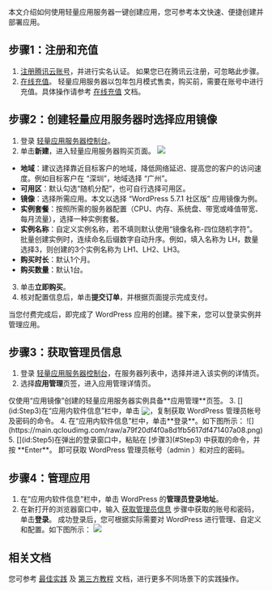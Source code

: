 本文介绍如何使用轻量应用服务器一键创建应用，您可参考本文快速、便捷创建并部署应用。


## 步骤1：注册和充值
1. [注册腾讯云账号](https://cloud.tencent.com/register?s_url=https%3A%2F%2Fcloud.tencent.com%2F)，并进行实名认证。
如果您已在腾讯云注册，可忽略此步骤。
2. [在线充值](https://console.cloud.tencent.com/expense/recharge)。
轻量应用服务器以包年包月模式售卖，购买前，需要在账号中进行充值。具体操作请参考 [在线充值](https://cloud.tencent.com/document/product/555/7425) 文档。

## 步骤2：创建轻量应用服务器时选择应用镜像
1. 登录 [轻量应用服务器控制台](https://console.cloud.tencent.com/lighthouse/instance/index)。
2. 单击**新建**，进入轻量应用服务器购买页面。
![](https://qcloudimg.tencent-cloud.cn/raw/a5369c23de673167c755a1df786b7e9b.png)
 - **地域**：建议选择靠近目标客户的地域，降低网络延迟、提高您的客户的访问速度。例如目标客户在 “深圳”，地域选择 “广州”。
 - **可用区**：默认勾选“随机分配”，也可自行选择可用区。
 - **镜像**：选择所需应用。本文以选择 “WordPress 5.7.1 社区版” 应用镜像为例。
 - **实例套餐**：按照所需的服务器配置（CPU、内存、系统盘、带宽或峰值带宽、每月流量），选择一种实例套餐。
 - **实例名称**：自定义实例名称，若不填则默认使用“镜像名称-四位随机字符”。批量创建实例时，连续命名后缀数字自动升序。例如，填入名称为 LH，数量选择3，则创建的3个实例名称为 LH1、LH2、LH3。
 - **购买时长**：默认1个月。
 - **购买数量**：默认1台。
3. 单击**立即购买**。
4. 核对配置信息后，单击**提交订单**，并根据页面提示完成支付。

当您付费完成后，即完成了 WordPress 应用的创建。接下来，您可以登录实例并管理应用。

## 步骤3：获取管理员信息
1.  登录 [轻量应用服务器控制台](https://console.cloud.tencent.com/lighthouse/instance/index)，在服务器列表中，选择并进入该实例的详情页。
2. 选择**应用管理**页签，进入应用管理详情页。
<dx-alert infotype="notice" title="">
仅使用“应用镜像”创建的轻量应用服务器实例具备**应用管理**页签。
</dx-alert>
3. [](id:Step3)在“应用内软件信息”栏中，单击 <img src="https://main.qcloudimg.com/raw/6603ab4f907562addb1c01596c6296cd.png" style="margin:-3px 0px;">，复制获取 WordPress 管理员帐号及密码的命令。
4. 在“应用内软件信息”栏中，单击**登录**。如下图所示：
![](https://main.qcloudimg.com/raw/a79f20df4f0a8d1fb5617df471407a08.png)
5. [](id:Step5)在弹出的登录窗口中，粘贴在 [步骤3](#Step3) 中获取的命令，并按 **Enter**。
即可获取 WordPress 管理员帐号（admin ）和对应的密码。

## 步骤4：管理应用
1. 在“应用内软件信息”栏中，单击 WordPress 的**管理员登录地址**。
2. 在新打开的浏览器窗口中，输入 [获取管理员信息](#Step5) 步骤中获取的账号和密码，单击**登录**。
成功登录后，您可根据实际需要对 WordPress 进行管理、自定义和配置。如下图所示：
![](https://main.qcloudimg.com/raw/70634bfe8bdae6f80a3b88f5375d82bf.png)


## 相关文档
您可参考 [最佳实践](https://cloud.tencent.com/document/product/1207/45116) 及 [第三方教程](https://cloud.tencent.com/document/product/1207/58793) 文档，进行更多不同场景下的实践操作。


